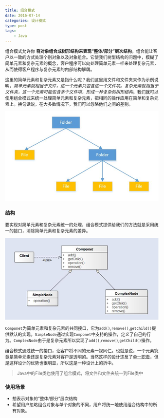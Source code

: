 ```yaml
---
title: 组合模式
date: 2016-07-14
categories: 设计模式
type: post
tags:
    - Java
---
```


组合模式允许你 **将对象组合成树形结构来表现“整体/部分”层次结构**。组合能让客户以一致的方式处理个别对象以及对象组合。它使我们树型结构的问题中，模糊了简单元素和复杂元素的概念，客户程序可以向处理简单元素一样来处理复杂元素，从而使得客户程序与复杂元素的内部结构解耦。

<!--more-->

这里的简单元素和复杂元素又是指什么呢？我们这里用文件和文件夹来作为示例说明，*简单元素就相当于文件，这一个元素只包含这一个文件项。复杂元素就相当于文件夹，这一个元素可能包含多个文件项，形成一种复杂的树形结构*。我们就可以使用组合模式来统一处理简单元素和复杂元素，把相同的操作应用在简单和复杂元素上。换句话说，在大多数情况下，我们可以忽略他们之间的差别。

![](pattern-composite-1.jpg)

### 结构

要实现对简单元素和复杂元素统一的处理，组合模式提供给我们的方法就是采用统一的接口，消除简单元素和复杂元素的差异。

![](pattern-composite-2.jpg)

`Componet`为简单元素和复杂元素的共同接口，它为`add()`,`remove()`,`getChild()`提供默认的实现。`SimpleNode`通过实现`Componet`中支持的操作，定义了自己的行为。`ComplexNode`由于是复杂元素所以实现了`add()`,`remove()`,`getChild()`操作。

组合模式通过统一的接口，让客户将不同的元素一视同仁。也就是说，一个元素究竟是简单元素还是复杂元素对客户是透明的。当然这样的设计违反了[单一职责](https://zh.wikipedia.org/zh/%E5%8D%95%E4%B8%80%E5%8A%9F%E8%83%BD%E5%8E%9F%E5%88%99)，但是这样设计的优势也很明显，所以这是一种设计上的折中。

> Java中的File类也使用了组合模式，将文件和文件夹统一到File类中

### 使用场景

  - 想表示对象的“整体/部分”层次结构
  - 希望用户忽略组合对象与单个对象的不同，用户将统一地使用组合结构中的所有对象。

